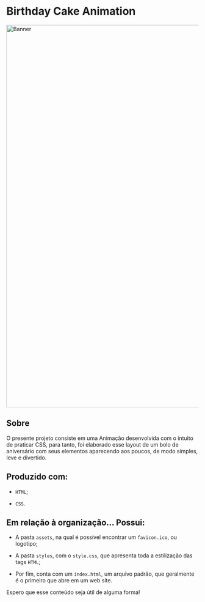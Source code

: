 # Birthday Cake Animation

<img align="center" alt="Banner" width="1000" src="https://i.imgur.com/P5cubrz.png">
 
## Sobre

O presente projeto consiste em uma Animação desenvolvida com o intuito de praticar CSS, para tanto, foi elaborado esse layout de um bolo de aniversário com seus elementos aparecendo aos poucos, de modo simples, leve e divertido.

## Produzido com:

* `HTML`;

* `CSS`.

## Em relação à organização... Possui:

* A pasta `assets`, na qual é possível encontrar um `favicon.ico`, ou logotipo;

* A pasta `styles`, com o `style.css`, que apresenta toda a estilização das tags `HTML`;

* Por fim, conta com um `index.html`, um arquivo padrão, que geralmente é o primeiro que abre em um web site.

Espero que esse conteúdo seja útil de alguma forma!
